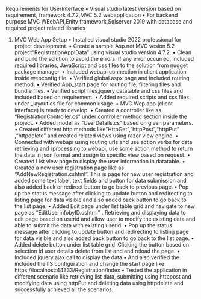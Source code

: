 Requirements for UserInterface 
•	Visual studio latest version based on requirement, framework 4.7.2,MVC 5.2 webapplication
•	For backend purpose MVC WEebAPI,Enity framework,Sqlserver 2019 with database and required project related libraries
1.	MVC Web App Setup
•	Installed visual studio 2022 professional for project development.
•	Create a sample Asp.net MVC vesion 5.2 project”RegistrationAppIData” using visual studio version 4.7.2.
•	Clean and build the solution to avoid the errors. If any error occurred, included required libraries, JavaScript and css files to the solution from nugget package manager.
•	Included webapi connection in client application inside webconfig file.
•	Verified global.aspx page and included routing method.
•	Verified App_start page for routing file, filtering files and bundle files.
•	Verified script files,jquery datatable and css files and included based on requirement.
•	Added required scripts and css files under _layout.cs file for common usage.
•	MVC Wep app (client interface) is ready to develop.
•	Created a controller like as “RegistrationController.cs” under controller method section inside the project.
•	Added model as “UserDetails.cs” based on given parameters.
•	Created different http methods like”HttpGet”,”httpPost”,“httpPut” ,“httpdelete” and created related views using razor view engine.
•	Connected with webapi using routing urls and use action verbs for data retrieving and rprocessing to webapi, use some action method to return the data in json format and assign to specific view based on request.
•	Created List view page to display the user information in datatable.
•	Created a new user registration page like as “AddNewRegistration.cshtml”. This is page for new user registration and added some text label, text fields and button for data submission and also added back or redirect button to go back to previous page.
•	Pop up the status message after clicking to update button and redirecting to listing page for data visible and also added back button to go back to the list page.
•	Added Edit page under list table grid and navigate to new page as “EditUserinfobyID.cshtml” . Retrieving and displaying data to edit page based on userid and allow user to modify the existing data and able to submit the data with existing userid.
•	Pop up the status message after clicking to update button and redirecting to listing page for data visible and also added back button to go back to the list page.
•	Added delete button under list table grid .Clicking the button based on selection id user details delete from list and and reload the page.
•	Included jquery ajax call to display the data 
•	And also verified the included the IIS configuration and change the start page like https://localhost:44333/Registration/Index
•	Tested the application in different scenario like retrieving list data, submitting using httppost and modifying data using httpPut and deleting data using httpdelete and successfully achieved all the scenarios.
